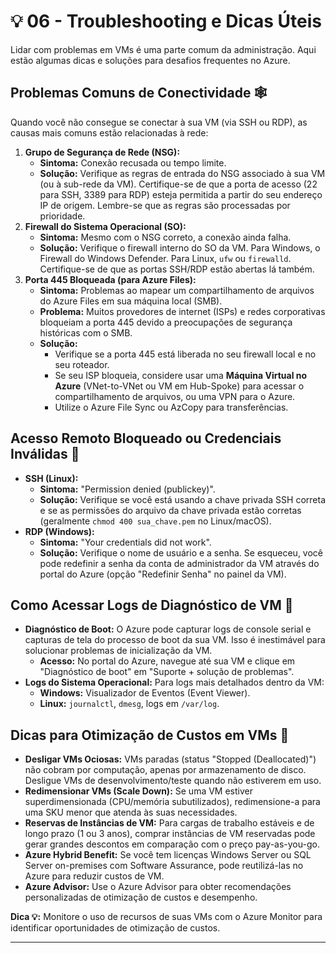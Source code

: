# 💡 06 - Troubleshooting e Dicas Úteis

Lidar com problemas em VMs é uma parte comum da administração. Aqui estão algumas dicas e soluções para desafios frequentes no Azure.

## Problemas Comuns de Conectividade 🕸️

Quando você não consegue se conectar à sua VM (via SSH ou RDP), as causas mais comuns estão relacionadas à rede:

1.  **Grupo de Segurança de Rede (NSG):**
    * **Sintoma:** Conexão recusada ou tempo limite.
    * **Solução:** Verifique as regras de entrada do NSG associado à sua VM (ou à sub-rede da VM). Certifique-se de que a porta de acesso (22 para SSH, 3389 para RDP) esteja permitida a partir do seu endereço IP de origem. Lembre-se que as regras são processadas por prioridade.
2.  **Firewall do Sistema Operacional (SO):**
    * **Sintoma:** Mesmo com o NSG correto, a conexão ainda falha.
    * **Solução:** Verifique o firewall interno do SO da VM. Para Windows, o Firewall do Windows Defender. Para Linux, `ufw` ou `firewalld`. Certifique-se de que as portas SSH/RDP estão abertas lá também.
3.  **Porta 445 Bloqueada (para Azure Files):**
    * **Sintoma:** Problemas ao mapear um compartilhamento de arquivos do Azure Files em sua máquina local (SMB).
    * **Problema:** Muitos provedores de internet (ISPs) e redes corporativas bloqueiam a porta 445 devido a preocupações de segurança históricas com o SMB.
    * **Solução:**
        * Verifique se a porta 445 está liberada no seu firewall local e no seu roteador.
        * Se seu ISP bloqueia, considere usar uma **Máquina Virtual no Azure** (VNet-to-VNet ou VM em Hub-Spoke) para acessar o compartilhamento de arquivos, ou uma VPN para o Azure.
        * Utilize o Azure File Sync ou AzCopy para transferências.

## Acesso Remoto Bloqueado ou Credenciais Inválidas 🚫

* **SSH (Linux):**
    * **Sintoma:** "Permission denied (publickey)".
    * **Solução:** Verifique se você está usando a chave privada SSH correta e se as permissões do arquivo da chave privada estão corretas (geralmente `chmod 400 sua_chave.pem` no Linux/macOS).
* **RDP (Windows):**
    * **Sintoma:** "Your credentials did not work".
    * **Solução:** Verifique o nome de usuário e a senha. Se esqueceu, você pode redefinir a senha da conta de administrador da VM através do portal do Azure (opção "Redefinir Senha" no painel da VM).

## Como Acessar Logs de Diagnóstico de VM 📜

* **Diagnóstico de Boot:** O Azure pode capturar logs de console serial e capturas de tela do processo de boot da sua VM. Isso é inestimável para solucionar problemas de inicialização da VM.
    * **Acesso:** No portal do Azure, navegue até sua VM e clique em "Diagnóstico de boot" em "Suporte + solução de problemas".
* **Logs do Sistema Operacional:** Para logs mais detalhados dentro da VM:
    * **Windows:** Visualizador de Eventos (Event Viewer).
    * **Linux:** `journalctl`, `dmesg`, logs em `/var/log`.

## Dicas para Otimização de Custos em VMs 💸

* **Desligar VMs Ociosas:** VMs paradas (status "Stopped (Deallocated)") não cobram por computação, apenas por armazenamento de disco. Desligue VMs de desenvolvimento/teste quando não estiverem em uso.
* **Redimensionar VMs (Scale Down):** Se uma VM estiver superdimensionada (CPU/memória subutilizados), redimensione-a para uma SKU menor que atenda às suas necessidades.
* **Reservas de Instâncias de VM:** Para cargas de trabalho estáveis e de longo prazo (1 ou 3 anos), comprar instâncias de VM reservadas pode gerar grandes descontos em comparação com o preço pay-as-you-go.
* **Azure Hybrid Benefit:** Se você tem licenças Windows Server ou SQL Server on-premises com Software Assurance, pode reutilizá-las no Azure para reduzir custos de VM.
* **Azure Advisor:** Use o Azure Advisor para obter recomendações personalizadas de otimização de custos e desempenho.

**Dica 💡:** Monitore o uso de recursos de suas VMs com o Azure Monitor para identificar oportunidades de otimização de custos.

---
